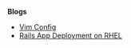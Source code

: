 **Blogs**

* [Vim Config](https://github.com/kjswartz/vim_config)
* [Rails App Deployment on RHEL](RHEL_APP_Deployment)
